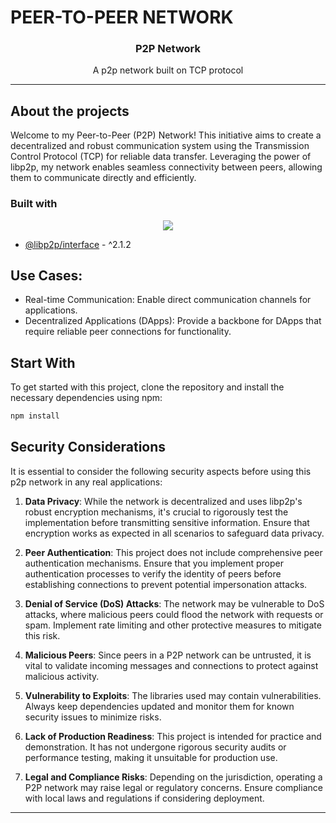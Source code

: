 # PEER-TO-PEER NETWORK
<h3 align="center">P2P Network</h3>
<p align="center">
A p2p network built on TCP protocol
</p>
<hr>

## About the projects
Welcome to my Peer-to-Peer (P2P) Network! This initiative aims to create a decentralized and robust communication system using the Transmission Control Protocol (TCP) for reliable data transfer. Leveraging the power of libp2p, my network enables seamless connectivity between peers, allowing them to communicate directly and efficiently.

### Built with
<div align="center">
    <img src="https://skillicons.dev/icons?i=ts"/> <br>
</div>

- [@libp2p/interface](https://github.com/libp2p/js-libp2p-interface) - ^2.1.2

## Use Cases:
-   Real-time Communication: Enable direct communication channels for applications.
-   Decentralized Applications (DApps): Provide a backbone for DApps that require reliable peer connections for functionality.

## Start With
To get started with this project, clone the repository and install the necessary dependencies using npm:

```bash
npm install
```

## Security Considerations

It is essential to consider the following security aspects before using this p2p network in any real applications:

1. **Data Privacy**: While the network is decentralized and uses libp2p's robust encryption mechanisms, it's crucial to rigorously test the implementation before transmitting sensitive information. Ensure that encryption works as expected in all scenarios to safeguard data privacy.

2. **Peer Authentication**: This project does not include comprehensive peer authentication mechanisms. Ensure that you implement proper authentication processes to verify the identity of peers before establishing connections to prevent potential impersonation attacks.

3. **Denial of Service (DoS) Attacks**: The network may be vulnerable to DoS attacks, where malicious peers could flood the network with requests or spam. Implement rate limiting and other protective measures to mitigate this risk.

4. **Malicious Peers**: Since peers in a P2P network can be untrusted, it is vital to validate incoming messages and connections to protect against malicious activity.

5. **Vulnerability to Exploits**: The libraries used may contain vulnerabilities. Always keep dependencies updated and monitor them for known security issues to minimize risks.

6. **Lack of Production Readiness**: This project is intended for practice and demonstration. It has not undergone rigorous security audits or performance testing, making it unsuitable for production use.

7. **Legal and Compliance Risks**: Depending on the jurisdiction, operating a P2P network may raise legal or regulatory concerns. Ensure compliance with local laws and regulations if considering deployment.


<hr>